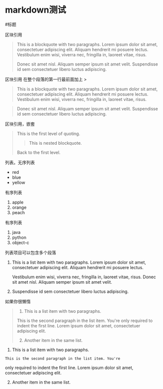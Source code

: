 markdown测试
=======
#标题

区块引用
> This is a blockquote with two paragraphs. Lorem ipsum dolor sit amet,
> consectetuer adipiscing elit. Aliquam hendrerit mi posuere lectus.
> Vestibulum enim wisi, viverra nec, fringilla in, laoreet vitae, risus.
> 
> Donec sit amet nisl. Aliquam semper ipsum sit amet velit. Suspendisse
> id sem consectetuer libero luctus adipiscing.

区块引用 在整个段落的第一行最前面加上 >
> This is a blockquote with two paragraphs. Lorem ipsum dolor sit amet,
consectetuer adipiscing elit. Aliquam hendrerit mi posuere lectus.
Vestibulum enim wisi, viverra nec, fringilla in, laoreet vitae, risus.

> Donec sit amet nisl. Aliquam semper ipsum sit amet velit. Suspendisse
id sem consectetuer libero luctus adipiscing.

区块引用，嵌套
> This is the first level of quoting.
>
> > This is nested blockquote.
>
> Back to the first level.

列表。无序列表

*	red
*	blue
*	yellow

有序列表

1.  apple
2.	orange
3.	peach

有序列表

1.	java
1.	python
1.	object-c

列表项目可以包含多个段落

1.  This is a list item with two paragraphs. Lorem ipsum dolor
    sit amet, consectetuer adipiscing elit. Aliquam hendrerit
    mi posuere lectus.

    Vestibulum enim wisi, viverra nec, fringilla in, laoreet
    vitae, risus. Donec sit amet nisl. Aliquam semper ipsum
    sit amet velit.

2.  Suspendisse id sem consectetuer libero luctus adipiscing.

如果你很懒惰

>1.   This is a list item with two paragraphs.
>
>   This is the second paragraph in the list item. You're
>only required to indent the first line. Lorem ipsum dolor
>sit amet, consectetuer adipiscing elit.
>
>2.   Another item in the same list.


1.   This is a list item with two paragraphs.

    This is the second paragraph in the list item. You're
only required to indent the first line. Lorem ipsum dolor
sit amet, consectetuer adipiscing elit.

2.   Another item in the same list.
